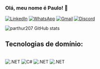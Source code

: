 ### Olá, meu nome é Paulo! 👋

[![LinkedIn](https://img.shields.io/badge/LinkedIn-0077B5?style=for-the-badge&logo=linkedin&logoColor=white)]([www.linkedin.com/in/paulo-andrade-836956237](https://www.linkedin.com/in/paulo-andrade-836956237/))
[![WhatsApp](https://img.shields.io/badge/WhatsApp-25D366?style=for-the-badge&logo=whatsapp&logoColor=white)]()
[![Gmail](https://img.shields.io/badge/Gmail-D14836?style=for-the-badge&logo=gmail&logoColor=white)](parthur207@gmail.com)
[![Discord](https://img.shields.io/badge/Discord-7289DA?style=for-the-badge&logo=discord&logoColor=white)](paulin7338)

![parthur207 GitHub stats](https://github-readme-stats.vercel.app/api?username=parthur207&show_icons=true&theme=dracula)

## Tecnologias de domínio:  

<div style="display: inline_block"><br/>
  
  <img align="center" alt=".NET" src="https://img.shields.io/badge/.NET-5C2D91?style=for-the-badge&logo=.net&logoColor=white"/>

  <img align="center" alt="C#" src="https://img.shields.io/badge/C%23-239120?style=for-the-badge&logo=c-sharp&logoColor=white"/>

  <img align="center" alt=".NET" src="https://img.shields.io/badge/.NET-5C2D91?style=for-the-badge&logo=.net&logoColor=white"/>

  <img align="center" alt=".NET" src="https://img.shields.io/badge/.NET-5C2D91?style=for-the-badge&logo=.net&logoColor=white"/>
</div>

